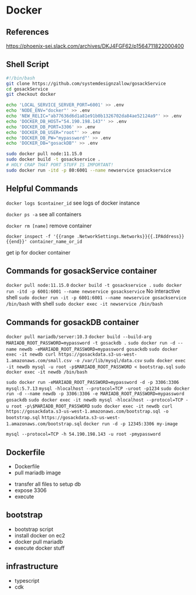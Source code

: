 # Docker

## References

https://phoenix-sei.slack.com/archives/DKJ4FGF62/p1564711822000400

## Shell Script

```sh
#!/bin/bash
git clone https://github.com/systemdesignzallow/gosackService
cd gosackService
git checkout docker

echo 'LOCAL_SERVICE_SERVER_PORT=6001' >> .env
echo 'NODE_ENV="docker"' >> .env
echo 'NEW_RELIC="ab77636d6d1a81e91b0b1326702da84ae52124a9"' >> .env
echo 'DOCKER_DB_HOST="54.190.198.143"' >> .env
echo 'DOCKER_DB_PORT=3306' >> .env
echo 'DOCKER_DB_USER="root"' >> .env
echo 'DOCKER_DB_PW="mypassword"' >> .env
echo 'DOCKER_DB="gosackDB"' >> .env

sudo docker pull node:11.15.0
sudo docker build -t gosackservice .
# HOLY CRAP THAT PORT STUFF IS IMPORTANT!
sudo docker run -itd -p 80:6001 --name newservice gosackservice
```

## Helpful Commands

`docker logs $container_id`
see logs of docker instance

`docker ps -a`
see all containers

`docker rm [name]`
remove container

`docker inspect -f '{{range .NetworkSettings.Networks}}{{.IPAddress}}{{end}}' container_name_or_id`

get ip for docker container

## Commands for gosackService container

`docker pull node:11.15.0`
`docker build -t gosackservice .`
`sudo docker run -itd -p 6001:6001 --name newservice gosackservice`
No interactive shell
`sudo docker run -it -p 6001:6001 --name newservice gosackservice /bin/bash`
with shell
`sudo docker exec -it newservice /bin/bash`

## Commands for gosackDB container

`docker pull mariadb/server:10.3`
`docker build --build-arg MARIADB_ROOT_PASSWORD=mypassword -t gosackdb .`
`sudo docker run -d --name newdb -eMARIADB_ROOT_PASSWORD=mypassword gosackdb`
`sudo docker exec -it newdb curl https://gosackdata.s3-us-west-1.amazonaws.com/small.csv -o /var/lib/mysql/data.csv`
`sudo docker exec -it newdb mysql -u root -p$MARIADB_ROOT_PASSWORD < bootstrap.sql`
`sudo docker exec -it newdb /bin/bash`

`sudo docker run -eMARIADB_ROOT_PASSWORD=mypassword -d -p 3306:3306 mysql:5.7.13`
`mysql -hlocalhost --protocol=TCP -uroot -p1234`
`sudo docker run -d --name newdb -p 3306:3306 -e MARIADB_ROOT_PASSWORD=mypassword gosackdb`
`sudo docker exec -it newdb mysql -hlocalhost --protocol=TCP -u root -p\$MARIADB_ROOT_PASSWORD`
`sudo docker exec -it newdb curl https://gosackdata.s3-us-west-1.amazonaws.com/bootstrap.sql -o bootstrap.sql`
`https://gosackdata.s3-us-west-1.amazonaws.com/bootstrap.sql`
`docker run -d -p 12345:3306 my-image`

`mysql --protocol=TCP -h 54.190.198.143 -u root -pmypassword`

## Dockerfile

- Dockerfile
- pull mariadb image

* transfer all files to setup db
* expose 3306
* execute

## bootstrap

- bootstrap script
- install docker on ec2
- docker pull mariadb
- execute docker stuff

## infrastructure

- typescript
- cdk
